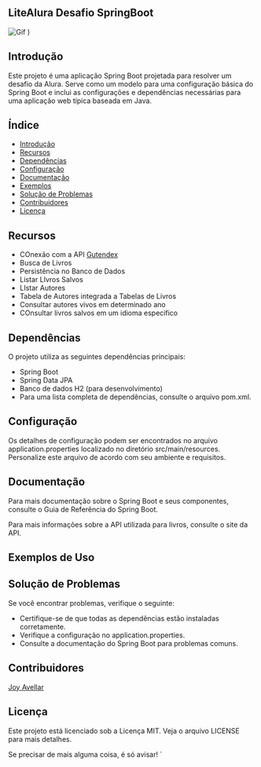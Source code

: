 ## LiteAlura Desafio SpringBoot

![Gif](https://cdn.pixabay.com/animation/2023/06/13/15/13/15-13-16-625_512.gif)
)
## Introdução
Este projeto é uma aplicação Spring Boot projetada para resolver um desafio da Alura. Serve como um modelo para uma configuração básica do Spring Boot e inclui as configurações e dependências necessárias para uma aplicação web típica baseada em Java.

## Índice
- [Introdução](#introdução)
- [Recursos](#recursos)
- [Dependências](#dependências)
- [Configuração](#configuração)
- [Documentação](#documentação)
- [Exemplos](#exemplos)
- [Solução de Problemas](#solução-de-problemas)
- [Contribuidores](#contribuidores)
- [Licença](#licença)

## Recursos

* COnexão com a API [Gutendex](https://gutendex.com/)
* Busca de Livros
* Persistência no Banco de Dados
* Listar LIvros Salvos
* LIstar Autores
* Tabela de Autores integrada a Tabelas de Livros
* Consultar autores vivos em determinado ano
* COnsultar livros salvos em um idioma específico

## Dependências
O projeto utiliza as seguintes dependências principais:

* Spring Boot
* Spring Data JPA
* Banco de dados H2 (para desenvolvimento)
* Para uma lista completa de dependências, consulte o arquivo pom.xml.

## Configuração
Os detalhes de configuração podem ser encontrados no arquivo application.properties localizado no diretório src/main/resources. 
Personalize este arquivo de acordo com seu ambiente e requisitos.

## Documentação
Para mais documentação sobre o Spring Boot e seus componentes, consulte o Guia de Referência do Spring Boot.

Para mais informações sobre a API utilizada para livros, consulte o site da API.

## Exemplos de Uso


## Solução de Problemas
Se você encontrar problemas, verifique o seguinte:

* Certifique-se de que todas as dependências estão instaladas corretamente.
* Verifique a configuração no application.properties.
* Consulte a documentação do Spring Boot para problemas comuns. 

## Contribuidores

[Joy Avellar](https://github.com/Joy-Avellar)

## Licença
Este projeto está licenciado sob a Licença MIT. Veja o arquivo LICENSE para mais detalhes.



Se precisar de mais alguma coisa, é só avisar!
`